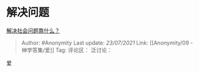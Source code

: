 # 解决问题
[解决社会问题靠什么？](https://www.zhihu.com/question/293685264/answer/487484261)

> Author: #Anonymity
> Last update: *23/07/2021*
> Link: [[Anonymity/09 - 神学答集/爱]]
> Tag:
> 评论区：
> 泛讨论：

爱
